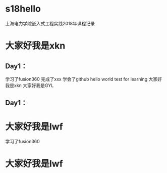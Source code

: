 # s18hello
上海电力学院嵌入式工程实践2018年课程记录
# 大家好我是xkn
## Day1：
学习了fusion360
完成了xxx
学会了github
hello world test for learning
大家好我是xkn
大家好我是GYL

## Day1：
# 大家好我是lwf
学习了fusion360
# 大家好我是lwf
